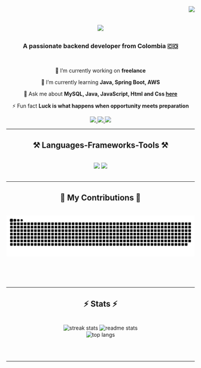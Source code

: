 <img align="right" src="https://visitor-badge.laobi.icu/badge?page_id=salesp07.salesp07" />

<h1 align="center">
    <img src="https://readme-typing-svg.herokuapp.com/?font=Righteous&size=35&center=true&vCenter=true&width=500&height=70&duration=4000&lines=Hello+universe!+👋;+I'm+Cristopher+Buitrago!;" />
</h1>

<h3 align="center">A passionate backend developer from Colombia 🇨🇴</h3>

<br/>

<div align="center">
 
 🔭 I’m currently working on **freelance**
 
 🌱 I’m currently learning **Java, Spring Boot, AWS**

💬 Ask me about **MySQL, Java, JavaScript, Html and Css [here](https://github.com/CristopherBuitrago)**

⚡ Fun fact **Luck is what happens when opportunity meets preparation**

 </div>
 
<div align="center"> 
  <a href="mailto:cristopherbuitrago0907@gmail.com">
    <img src="https://img.shields.io/badge/Gmail-333333?style=for-the-badge&logo=gmail&logoColor=red" />

  </a>
  <a href="www.linkedin.com/in/cristopher-buitrago-02b908304/" target="_blank">
    <img src="https://img.shields.io/badge/LinkedIn-0077B5? style=for-the-badge&logo=linkedin&logoColor=white" target="_blank" />
  </a>
  <a href="https://cristopher-dev-portfolio.netlify.app" target="_blank">
     <img src="https://img.shields.io/badge/Portfolio-FF5722?style=for-the-badge&logo=todoist&logoColor=white" target="_blank" /> <!-- sqlite, safari, google-chrome are other good icon options -->
  </a>
</div>

 <hr/>
 
<h2 align="center">⚒️ Languages-Frameworks-Tools ⚒️</h2>
<br/>
<div align="center">
    <img src="https://skillicons.dev/icons?i=bootstrap,html,css,vscode,github,figma,git" />
    <img src="https://skillicons.dev/icons?i=python,javascript,java,mysql,spring" /><br>
</div>

<br/>
<hr/>

<div align="center">
  <h2>🐍 My Contributions 🐍</h2>
  <br>
  <img alt="a Python snake eating my contributions" src="https://raw.githubusercontent.com/salesp07/salesp07/output/github-contribution-grid-snake.svg" />
  
  <br/><br/><br/>
</div>

<hr/>

<h2 align="center">⚡ Stats ⚡</h2>
<br>
<div align=center>
  <img width=390 src="https://github-readme-streak-stats.herokuapp.com/?user=CristopherBuitrago&count_private=true&theme=react&border_radius=10" alt="streak stats"/>
  <img width=390 src="https://github-readme-stats.vercel.app/api?username=CristopherBuitrago&count_private=true&show_icons=true&theme=react&rank_icon=github&border_radius=10" alt="readme stats" />
  <br/>
  <img width=325 align="center" src="https://github-readme-stats.vercel.app/api/top-langs?username=CristopherBuitrago&hide=HTML&langs_count=8&layout=compact&theme=react&border_radius=10&size_weight=0.5&count_weight=0.5&exclude_repo=github-readme-stats" alt="top langs" />
</div>

<br/><br/>

<hr/>

<br/>
